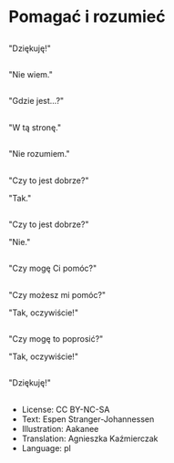 # Pomagać i rozumieć

##
"Dziękuję!"

##
"Nie wiem."

##
"Gdzie jest...?"

##
"W tą stronę."

##
"Nie rozumiem."

##
"Czy to jest dobrze?"

"Tak."

##
"Czy to jest dobrze?"

"Nie."

##
"Czy mogę Ci pomóc?"

##
"Czy możesz mi pomóc?"

"Tak, oczywiście!"

##
"Czy mogę to poprosić?"

"Tak, oczywiście!"

##
"Dziękuję!"

##
* License: CC BY-NC-SA
* Text: Espen Stranger-Johannessen
* Illustration: Aakanee
* Translation: Agnieszka Kaźmierczak
* Language: pl
